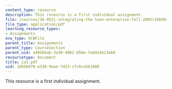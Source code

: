 ```yaml
---
content_type: resource
description: This resource is a first individual assignment.
file: /courses/16-852j-integrating-the-lean-enterprise-fall-2005/16b50470e3389eae7d23cfc0ce561088_ia1.pdf
file_type: application/pdf
learning_resource_types:
- Assignments
ocw_type: OCWFile
parent_title: Assignments
parent_type: CourseSection
parent_uid: a405bbab-3e30-4962-856e-fad41eb13eb8
resourcetype: Document
title: ia1.pdf
uid: 16b50470-e338-9eae-7d23-cfc0ce561088
---
```

This resource is a first individual assignment.

